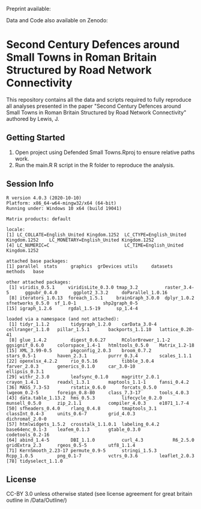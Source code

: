 Preprint available: 

Data and Code also available on Zenodo:

# Second Century Defences around Small Towns in Roman Britain Structured by Road Network Connectivity

This repository contains all the data and scripts required to fully reproduce all analyses presented in the paper "Second Century Defences around Small Towns in Roman Britain Structured by Road Network Connectivity" authored by Lewis, J.

Getting Started
---------------

1. Open project using Defended Small Towns.Rproj to ensure relative paths work.
2. Run the main.R R script in the R folder to reproduce the analysis.

Session Info
---------------

```
R version 4.0.3 (2020-10-10)
Platform: x86_64-w64-mingw32/x64 (64-bit)
Running under: Windows 10 x64 (build 19041)

Matrix products: default

locale:
[1] LC_COLLATE=English_United Kingdom.1252  LC_CTYPE=English_United Kingdom.1252    LC_MONETARY=English_United Kingdom.1252
[4] LC_NUMERIC=C                            LC_TIME=English_United Kingdom.1252    

attached base packages:
[1] parallel  stats     graphics  grDevices utils     datasets  methods   base     

other attached packages:
 [1] viridis_0.5.1     viridisLite_0.3.0 tmap_3.2          raster_3.4-5      ggpubr_0.4.0      ggplot2_3.3.2     doParallel_1.0.16
 [8] iterators_1.0.13  foreach_1.5.1     brainGraph_3.0.0  dplyr_1.0.2       sfnetworks_0.5.0  sf_1.0-1          shp2graph_0-5    
[15] igraph_1.2.6      rgdal_1.5-19      sp_1.4-4         

loaded via a namespace (and not attached):
 [1] tidyr_1.1.2        tidygraph_1.2.0    carData_3.0-4      cellranger_1.1.0   pillar_1.5.1       backports_1.1.10   lattice_0.20-41   
 [8] glue_1.4.2         digest_0.6.27      RColorBrewer_1.1-2 ggsignif_0.6.0     colorspace_1.4-1   htmltools_0.5.0    Matrix_1.2-18     
[15] XML_3.99-0.5       pkgconfig_2.0.3    broom_0.7.2        stars_0.5-1        haven_2.3.1        purrr_0.3.4        scales_1.1.1      
[22] openxlsx_4.2.2     rio_0.5.16         tibble_3.0.4       farver_2.0.3       generics_0.1.0     car_3.0-10         ellipsis_0.3.1    
[29] withr_2.3.0        leafsync_0.1.0     magrittr_2.0.1     crayon_1.4.1       readxl_1.3.1       maptools_1.1-1     fansi_0.4.2       
[36] MASS_7.3-53        rstatix_0.6.0      forcats_0.5.0      lwgeom_0.2-5       foreign_0.8-80     class_7.3-17       tools_4.0.3       
[43] data.table_1.13.2  hms_0.5.3          lifecycle_0.2.0    munsell_0.5.0      zip_2.1.1          compiler_4.0.3     e1071_1.7-4       
[50] sfheaders_0.4.0    rlang_0.4.8        tmaptools_3.1      classInt_0.4-3     units_0.6-7        grid_4.0.3         dichromat_2.0-0   
[57] htmlwidgets_1.5.2  crosstalk_1.1.0.1  labeling_0.4.2     base64enc_0.1-3    leafem_0.1.3       gtable_0.3.0       codetools_0.2-16  
[64] abind_1.4-5        DBI_1.1.0          curl_4.3           R6_2.5.0           gridExtra_2.3      rgeos_0.5-5        utf8_1.1.4        
[71] KernSmooth_2.23-17 permute_0.9-5      stringi_1.5.3      Rcpp_1.0.5         png_0.1-7          vctrs_0.3.6        leaflet_2.0.3     
[78] tidyselect_1.1.0 
```

License
---------------
CC-BY 3.0 unless otherwise stated (see license agreement for great britain outline in /Data/Outline/)
